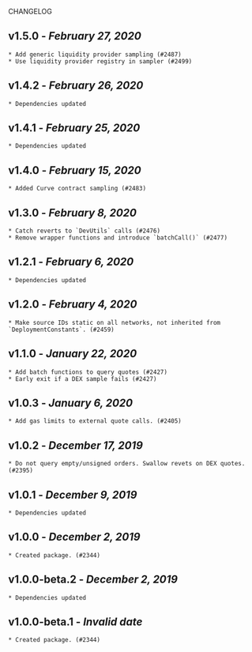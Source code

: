 <!--
changelogUtils.file is auto-generated using the monorepo-scripts package. Don't edit directly.
Edit the package's CHANGELOG.json file only.
-->

CHANGELOG

## v1.5.0 - _February 27, 2020_

    * Add generic liquidity provider sampling (#2487)
    * Use liquidity provider registry in sampler (#2499)

## v1.4.2 - _February 26, 2020_

    * Dependencies updated

## v1.4.1 - _February 25, 2020_

    * Dependencies updated

## v1.4.0 - _February 15, 2020_

    * Added Curve contract sampling (#2483)

## v1.3.0 - _February 8, 2020_

    * Catch reverts to `DevUtils` calls (#2476)
    * Remove wrapper functions and introduce `batchCall()` (#2477)

## v1.2.1 - _February 6, 2020_

    * Dependencies updated

## v1.2.0 - _February 4, 2020_

    * Make source IDs static on all networks, not inherited from `DeploymentConstants`. (#2459)

## v1.1.0 - _January 22, 2020_

    * Add batch functions to query quotes (#2427)
    * Early exit if a DEX sample fails (#2427)

## v1.0.3 - _January 6, 2020_

    * Add gas limits to external quote calls. (#2405)

## v1.0.2 - _December 17, 2019_

    * Do not query empty/unsigned orders. Swallow revets on DEX quotes. (#2395)

## v1.0.1 - _December 9, 2019_

    * Dependencies updated

## v1.0.0 - _December 2, 2019_

    * Created package. (#2344)

## v1.0.0-beta.2 - _December 2, 2019_

    * Dependencies updated

## v1.0.0-beta.1 - _Invalid date_

    * Created package. (#2344)
